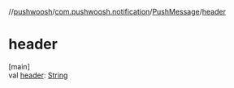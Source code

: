 //[pushwoosh](../../../index.md)/[com.pushwoosh.notification](../index.md)/[PushMessage](index.md)/[header](header.md)

# header

[main]\
val [header](header.md): [String](https://developer.android.com/reference/kotlin/java/lang/String.html)
